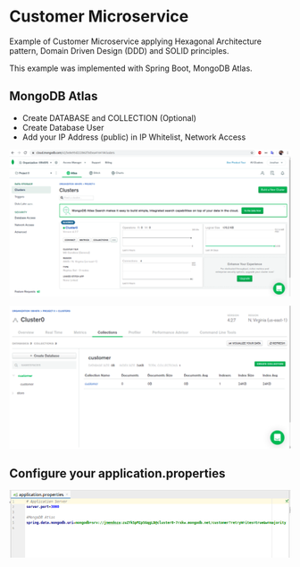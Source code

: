 # Customer Microservice

Example of Customer Microservice applying Hexagonal Architecture pattern, Domain Driven Design (DDD) and SOLID principles.

This example was implemented with Spring Boot, MongoDB Atlas.

## MongoDB Atlas

- Create DATABASE and COLLECTION (Optional)
- Create Database User
- Add your IP Address (public) in IP Whitelist, Network Access

![Screenshot](prtsc/Customer-1.png)

![Screenshot](prtsc/Customer-1.1.png)

## Configure your application.properties

![Screenshot](prtsc/Customer-2.png)

